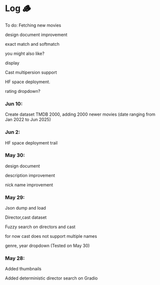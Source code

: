 # Log 🪵
To do:
Fetching new movies


design document improvement

exact match and softmatch

you might also like?

display

Cast multipersion support

HF space deployment.

rating dropdown?

### Jun 10:
Create dataset TMDB 2000, adding 2000 newer movies (date ranging from Jan 2022 to Jun 2025)


### Jun 2:
HF space deployment trail




### May 30:
design document

description improvement

nick name improvement

### May 29:
Json dump and load

Director,cast dataset

Fuzzy search on directors and cast

for now cast does not support multiple names

genre, year dropdown (Tested on May 30)


### May 28:
Added thumbnails

Added deterministic director search on Gradio







